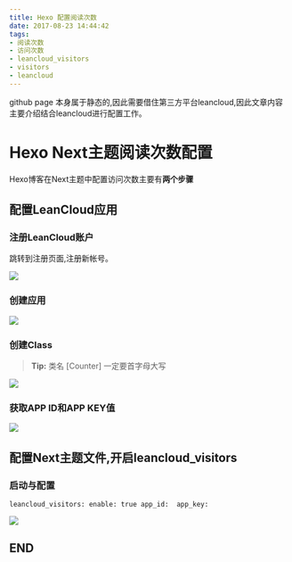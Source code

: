 ```yaml
---
title: Hexo 配置阅读次数
date: 2017-08-23 14:44:42
tags:
- 阅读次数
- 访问次数
- leancloud_visitors
- visitors
- leancloud
---
```


   github page 本身属于静态的,因此需要借住第三方平台leancloud,因此文章内容主要介绍结合leancloud进行配置工作。

# Hexo Next主题阅读次数配置


Hexo博客在Next主题中配置访问次数主要有**两个步骤**
<!--more-->


## 配置LeanCloud应用


### 注册LeanCloud账户

跳转到注册页面,注册新帐号。

![](http://ov4nwwjdl.bkt.clouddn.com/17-8-23/85082346.jpg-github)



### 创建应用

![](http://ov4nwwjdl.bkt.clouddn.com/17-8-23/19879582.jpg-github)

### 创建Class

> **Tip:** 类名  [Counter] 一定要首字母大写

![](http://ov4nwwjdl.bkt.clouddn.com/17-8-23/77982223.jpg-github)

### 获取APP ID和APP KEY值

![](http://ov4nwwjdl.bkt.clouddn.com/17-8-23/10810939.jpg-github)


## 配置Next主题文件,开启leancloud_visitors

### 启动与配置

``
leancloud_visitors:
  enable: true
  app_id: 
  app_key: 
``

![](http://ov4nwwjdl.bkt.clouddn.com/17-8-23/24513204.jpg-github)

## END